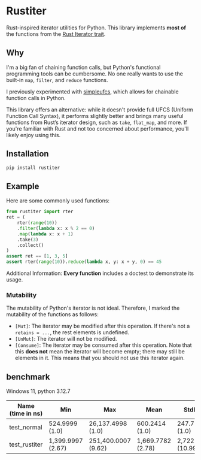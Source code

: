 # Rustiter

Rust-inspired iterator utilities for Python. This library implements **most of** the functions from the [Rust Iterator trait](https://doc.rust-lang.org/std/iter/trait.Iterator.html).

## Why

I'm a big fan of chaining function calls, but Python's functional programming tools can be cumbersome. No one really wants to use the built-in `map`, `filter`, and `reduce` functions.

I previously experimented with [simpleufcs](https://github.com/lxl66566/simpleufcs), which allows for chainable function calls in Python.

This library offers an alternative: while it doesn't provide full UFCS (Uniform Function Call Syntax), it performs slightly better and brings many useful functions from Rust’s iterator design, such as `take`, `flat_map`, and more. If you're familiar with Rust and not too concerned about performance, you'll likely enjoy using this.

## Installation

```sh
pip install rustiter
```

## Example

Here are some commonly used functions:

```py
from rustiter import rter
ret = (
    rter(range(10))
    .filter(lambda x: x % 2 == 0)
    .map(lambda x: x + 1)
    .take(3)
    .collect()
)
assert ret == [1, 3, 5]
assert rter(range(10)).reduce(lambda x, y: x + y, 0) == 45
```

Additional Information: **Every function** includes a doctest to demonstrate its usage.

### Mutability

The mutability of Python's iterator is not ideal. Therefore, I marked the mutability of the functions as follows:

- `[Mut]`: The iterator may be modified after this operation. If there's not a `retains = ...`, the rest elements is undefined.
- `[UnMut]`: The iterator will not be modified.
- `[Consume]`: The iterator may be consumed after this operation. Note that this **does not** mean the iterator will become empty; there may still be elements in it. This means that you should not use this iterator again.

## benchmark

Windows 11, python 3.12.7

| Name (time in ns) | Min               | Max                 | Mean              | StdDev             | Median            | IQR             | Outliers   | OPS (Kops/s)     | Rounds | Iterations |
| ----------------- | ----------------- | ------------------- | ----------------- | ------------------ | ----------------- | --------------- | ---------- | ---------------- | ------ | ---------- |
| test_normal       | 524.9999 (1.0)    | 26,137.4998 (1.0)   | 600.2414 (1.0)    | 247.7502 (1.0)     | 575.0001 (1.0)    | 37.5001 (1.0)   | 2947;10025 | 1,665.9964 (1.0) | 169492 | 8          |
| test_rustiter     | 1,399.9997 (2.67) | 251,400.0007 (9.62) | 1,669.7782 (2.78) | 2,722.4341 (10.99) | 1,599.9995 (2.78) | 100.0008 (2.67) | 107;1465   | 598.8819 (0.36)  | 31646  | 1          |
